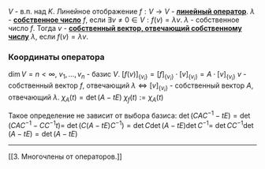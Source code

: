 $V$ - в.п. над $K$. Линейное отображение $f: V \to V$ - <ins>**линейный оператор**</ins>.
$\lambda$ - <ins>**собственное число**</ins> $f$, если $\exists v \neq0 \in V: f(v)=\lambda v$.
$\lambda$ - собственное число $f$. Тогда $v$ - <ins>**собственный вектор, отвечающий собственному числу**</ins> $\lambda$, если $f(v)=\lambda v$.

### Координаты оператора
$\dim V=n < \infty,\ v_1,\dotsc,v_n$ - базис $V$. 
$[f(v)]_{\{v_i\}} = [f]_{\{v_i\}}\cdot[v]_{\{v_i\}} = A\cdot[v]_{\{v_i\}}$
$v$ - собственный вектор $f$, отвечающий $\lambda \iff [v]_{\{v_i\}}$ - собственный вектор $A$, отвечающий $\lambda$.
$\chi_A(t)=\det(A-tE)$
$\chi_f(t):=\chi_A(t)$

Такое определение не зависит от выбора базиса:
$\det(CAC^{-1}-tE)=\det(CAC^{-1}-CC^{-1}t)=$ 
$\det(C(A-tE)C^{-1})=\det C\det(A-tE)\det C^{-1}=$
$\det C C^{-1}\det(A-tE)=\det(A-tE)$

---
[[3. Многочлены от операторов.]]